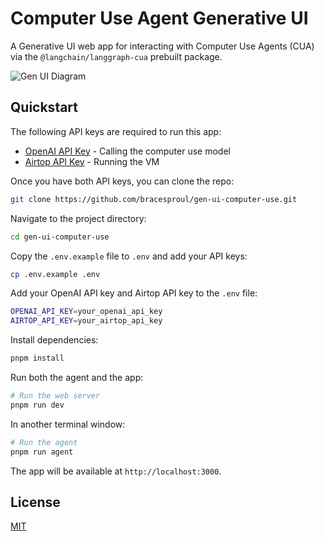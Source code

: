 # Computer Use Agent Generative UI

A Generative UI web app for interacting with Computer Use Agents (CUA) via the `@langchain/langgraph-cua` prebuilt package.

![Gen UI Diagram](./public/gen_ui_diagram.png)

## Quickstart

The following API keys are required to run this app:

- [OpenAI API Key](https://platform.openai.com/) - Calling the computer use model
- [Airtop API Key](https://airtop.ai/) - Running the VM

Once you have both API keys, you can clone the repo:

```bash
git clone https://github.com/bracesproul/gen-ui-computer-use.git
```

Navigate to the project directory:

```bash
cd gen-ui-computer-use
```

Copy the `.env.example` file to `.env` and add your API keys:

```bash
cp .env.example .env
```

Add your OpenAI API key and Airtop API key to the `.env` file:

```bash
OPENAI_API_KEY=your_openai_api_key
AIRTOP_API_KEY=your_airtop_api_key
```

Install dependencies:

```bash
pnpm install
```

Run both the agent and the app:

```bash
# Run the web server
pnpm run dev
```

In another terminal window:

```bash
# Run the agent
pnpm run agent
```

The app will be available at `http://localhost:3000`.

## License

[MIT](./LICENSE)
